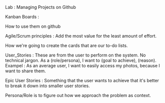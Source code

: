 Lab : Managing Projects on Github

Kanban Boards :

How to use them on github

Agile/Scrum principles : Add the most value for the least amount of effort.



How we're going to create the cards that are our to-do lists.

User_Stories : These are from the user to perform on the system.
  No technical jargon.
  As a (role/persona), I want to (goal to achieve), (reason).
  Exampel : As an average user, I want to easily access my photos, because I want to share them.
  

Epic User Stories : Something that the user wants to achieve that it's better to break it down into smaller user stories.


Persona/Role is to figure out how we approach the problem as context.
